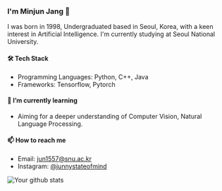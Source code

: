 ### I'm Minjun Jang 👋

I was born in 1998, Undergraduated based in Seoul, Korea, with a keen interest in Artificial Intelligence. I'm currently studying at Seoul National University.

#### 🛠 Tech Stack
- Programming Languages: Python, C++, Java
- Frameworks: Tensorflow, Pytorch


#### 🌱 I’m currently learning
- Aiming for a deeper understanding of Computer Vision, Natural Language Processing.

#### 📫 How to reach me
- Email: jun1557@snu.ac.kr
- Instagram: [@junnystateofmind](https://instagram.com/junnstateofmind)

![Your github stats](https://github-readme-stats.vercel.app/api?username=junnystateofmind&show_icons=true)
